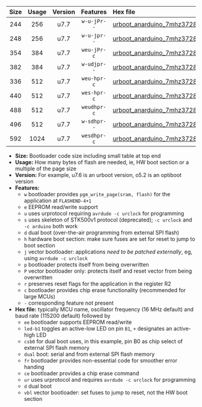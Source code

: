 |Size|Usage|Version|Features|Hex file|
|:-:|:-:|:-:|:-:|:--|
|244|256|u7.7|`w-u-jPr--`|[urboot_anarduino_7mhz3728_230400bps_led+b1_ur_vbl.hex](https://raw.githubusercontent.com/stefanrueger/urboot.hex/main/boards/anarduino/fcpu_7mhz3728/230400_bps/urboot_anarduino_7mhz3728_230400bps_led+b1_ur_vbl.hex)|
|248|256|u7.7|`w-u-jpr--`|[urboot_anarduino_7mhz3728_230400bps_led+b1_fr_ur_vbl.hex](https://raw.githubusercontent.com/stefanrueger/urboot.hex/main/boards/anarduino/fcpu_7mhz3728/230400_bps/urboot_anarduino_7mhz3728_230400bps_led+b1_fr_ur_vbl.hex)|
|354|384|u7.7|`weu-jPr-c`|[urboot_anarduino_7mhz3728_230400bps_ee_led+b1_fr_ce_ur_vbl.hex](https://raw.githubusercontent.com/stefanrueger/urboot.hex/main/boards/anarduino/fcpu_7mhz3728/230400_bps/urboot_anarduino_7mhz3728_230400bps_ee_led+b1_fr_ce_ur_vbl.hex)|
|382|384|u7.7|`w-udjpr--`|[urboot_anarduino_7mhz3728_230400bps_led+b1_csd5_dual_ur_vbl.hex](https://raw.githubusercontent.com/stefanrueger/urboot.hex/main/boards/anarduino/fcpu_7mhz3728/230400_bps/urboot_anarduino_7mhz3728_230400bps_led+b1_csd5_dual_ur_vbl.hex)|
|336|512|u7.7|`weu-hpr-c`|[urboot_anarduino_7mhz3728_230400bps_ee_led+b1_fr_ce_ur.hex](https://raw.githubusercontent.com/stefanrueger/urboot.hex/main/boards/anarduino/fcpu_7mhz3728/230400_bps/urboot_anarduino_7mhz3728_230400bps_ee_led+b1_fr_ce_ur.hex)|
|440|512|u7.7|`wes-hpr-c`|[urboot_anarduino_7mhz3728_230400bps_ee_led+b1_fr_ce.hex](https://raw.githubusercontent.com/stefanrueger/urboot.hex/main/boards/anarduino/fcpu_7mhz3728/230400_bps/urboot_anarduino_7mhz3728_230400bps_ee_led+b1_fr_ce.hex)|
|488|512|u7.7|`weudhpr-c`|[urboot_anarduino_7mhz3728_230400bps_ee_led+b1_csd5_dual_fr_ce_ur.hex](https://raw.githubusercontent.com/stefanrueger/urboot.hex/main/boards/anarduino/fcpu_7mhz3728/230400_bps/urboot_anarduino_7mhz3728_230400bps_ee_led+b1_csd5_dual_fr_ce_ur.hex)|
|496|512|u7.7|`w-sdhpr--`|[urboot_anarduino_7mhz3728_230400bps_led+b1_csd5_dual_fr.hex](https://raw.githubusercontent.com/stefanrueger/urboot.hex/main/boards/anarduino/fcpu_7mhz3728/230400_bps/urboot_anarduino_7mhz3728_230400bps_led+b1_csd5_dual_fr.hex)|
|592|1024|u7.7|`wesdhpr-c`|[urboot_anarduino_7mhz3728_230400bps_ee_led+b1_csd5_dual_fr_ce.hex](https://raw.githubusercontent.com/stefanrueger/urboot.hex/main/boards/anarduino/fcpu_7mhz3728/230400_bps/urboot_anarduino_7mhz3728_230400bps_ee_led+b1_csd5_dual_fr_ce.hex)|

- **Size:** Bootloader code size including small table at top end
- **Usage:** How many bytes of flash are needed, ie, HW boot section or a multiple of the page size
- **Version:** For example, u7.6 is an urboot version, o5.2 is an optiboot version
- **Features:**
  + `w` bootloader provides `pgm_write_page(sram, flash)` for the application at `FLASHEND-4+1`
  + `e` EEPROM read/write support
  + `u` uses urprotocol requiring `avrdude -c urclock` for programming
  + `s` uses skeleton of STK500v1 protocol (deprecated); `-c urclock` and `-c arduino` both work
  + `d` dual boot (over-the-air programming from external SPI flash)
  + `h` hardware boot section: make sure fuses are set for reset to jump to boot section
  + `j` vector bootloader: applications *need to be patched externally*, eg, using `avrdude -c urclock`
  + `p` bootloader protects itself from being overwritten
  + `P` vector bootloader only: protects itself and reset vector from being overwritten
  + `r` preserves reset flags for the application in the register R2
  + `c` bootloader provides chip erase functionality (recommended for large MCUs)
  + `-` corresponding feature not present
- **Hex file:** typically MCU name, oscillator frequency (16 MHz default) and baud rate (115200 default) followed by
  + `ee` bootloader supports EEPROM read/write
  + `led-b1` toggles an active-low LED on pin `B1`, `+` designates an active-high LED
  + `csb0` for dual boot uses, in this example, pin B0 as chip select of external SPI flash memory
  + `dual` boot: serial and from external SPI flash memory
  + `fr` bootloader provides non-essential code for smoother error handing
  + `ce` bootloader provides a chip erase command
  + `ur` uses urprotocol and requires `avrdude -c urclock` for programming
  + `d` dual boot
  + `vbl` vector bootloader: set fuses to jump to reset, not the HW boot section
